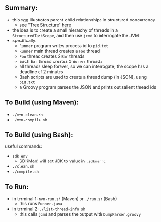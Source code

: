 
Summary:
---------

* this egg illustrates parent-child relationships in structured concurrency 
    - see "Tree Structure" [here](https://download.java.net/java/early_access/loom/docs/api/jdk.incubator.concurrent/jdk/incubator/concurrent/StructuredTaskScope.html)
* the idea is to create a small hierarchy of threads in a `StructuredTaskScope`, and then use `jcmd` to interrogate the JVM
* specifically:
    - `Runner` program writes process id to `pid.txt`
    - `Runner` main thread creates a `Foo` thread
    - `Foo` thread creates 2 `Bar` threads
    - each `Bar` thread creates 3 `Worker` threads 
    - all threads sleep forever, so we can interrogate; the scope has a deadline of 2 minutes 
    - Bash scripts are used to create a thread dump (in JSON), using `pid.txt`
    - a Groovy program parses the JSON and prints out salient thread ids

To Build (using Maven):
---------------------

* `./mvn-clean.sh`
* `./mvn-compile.sh`

To Build (using Bash):
----------------------

useful commands:

* `sdk env`
    - SDKMan! will set JDK to value in `.sdkmanrc`
* `./clean.sh`
* `./compile.sh`

To Run:
---------
* in terminal 1: `mvn-run.sh` (Maven) or `./run.sh` (Bash)
    - this runs `Runner.java`
* in terminal 2: `./list-thread-info.sh`
    - this calls `jcmd` and parses the output with `DumpParser.groovy`


